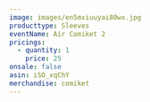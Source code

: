 ```yaml
---
image: images/en5mxiuuyai80wx.jpg
producttype: Sleeves
eventName: Air Comiket 2
pricings:
  - quantity: 1
    price: 25
onsale: false
asin: iSO_xqChY
merchandise: comiket
---
```


